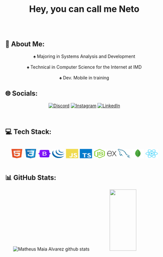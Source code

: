 <div align="center" style="display: inline_block"><br>
  
  <h1> Hey, you can call me Neto</h1>
<br>
</div>

<br>
<h2> 🦆 About Me: </h2>
<div  align="center">
  ♠️ Majoring in Systems Analysis and Development<br><br>♠️  Technical in Computer Science for the Internet at IMD<br><br>♠️ Dev. Mobile in training
</div>

## 🌐 Socials:

<div  align="center">
    
  [![Discord](https://img.shields.io/badge/Discord-%237289DA.svg?logo=discord&logoColor=white)](htttps://discord.gg/𝓝𝓮𝓽𝓸#2527) 
  [![Instagram](https://img.shields.io/badge/Instagram-%23E4405F.svg?logo=Instagram&logoColor=white)](https://instagram.com/_eu.neto) 
  [![LinkedIn](https://img.shields.io/badge/LinkedIn-%230077B5.svg?logo=linkedin&logoColor=white)](https://linkedin.com/in/euclides-neto-b467ab19b/) 
      
</div>
<br>

## 💻 Tech Stack:
<div align="center"style="display: inline_block"><br>
  <img align="center" height="30" width="40" src="https://raw.githubusercontent.com/devicons/devicon/master/icons/html5/html5-original.svg">
  <img align="center" height="30" width="40" src="https://raw.githubusercontent.com/devicons/devicon/master/icons/css3/css3-original.svg">
  <img align="center" height="30" width="40" src="https://github.com/devicons/devicon/blob/master/icons/bootstrap/bootstrap-original.svg">
  <img align="center" height="30" width="40" src="https://github.com/devicons/devicon/blob/master/icons/jquery/jquery-original.svg" />
  <img align="center" height="30" width="40" src="https://raw.githubusercontent.com/devicons/devicon/master/icons/javascript/javascript-plain.svg">
  <img align="center" height="30" width="40" src="https://raw.githubusercontent.com/devicons/devicon/master/icons/typescript/typescript-plain.svg">
  <img align="center" height="30" width="40" src="https://github.com/devicons/devicon/blob/master/icons/nodejs/nodejs-original.svg" />
  <img align="center" height="30" src="https://github.com/devicons/devicon/blob/master/icons/express/express-original.svg" />
  <img align="center" height="30" width="40" src="https://github.com/devicons/devicon/blob/master/icons/mysql/mysql-plain.svg" />
  <img align="center" height="30" width="40" src="https://github.com/devicons/devicon/blob/master/icons/mongodb/mongodb-original.svg" />
  <img align="center" height="30" width="40" src="https://raw.githubusercontent.com/devicons/devicon/master/icons/react/react-original.svg">
</div>
<br>

## 📊 GitHub Stats:
<div align="center">  
  <img width="49%" height="195px" src="https://github-readme-stats.vercel.app/api?username=Hildebrando-Viana-Matos&show_icons=true&count_private=true&hide_border=true&title_color=5CCDEB&icon_color=5CCDEB&text_color=ffffff&bg_color=0d1117" alt="Matheus Maia Alvarez github stats" /> 
  <img width="41%" height="195px" src="https://github-readme-stats.vercel.app/api/top-langs/?username=Hildebrando-Viana-Matos&layout=compact&hide_border=true&title_color=5CCDEB&text_color=ffffff&bg_color=0d1117" />
  
</div>




